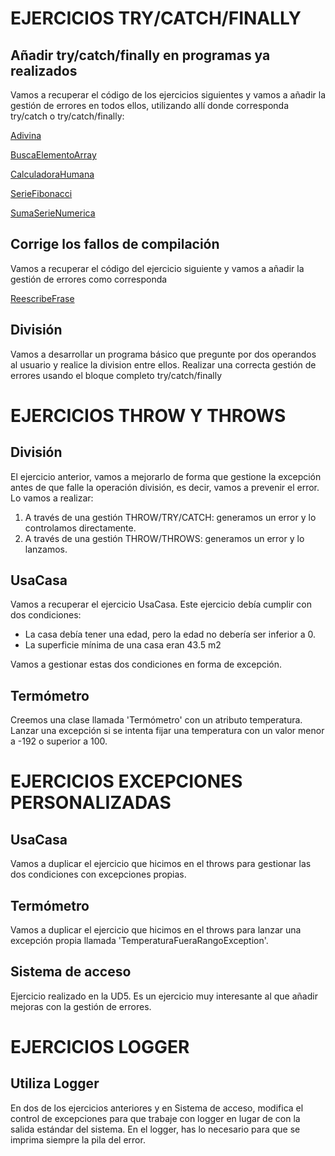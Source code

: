 # EJERCICIOS TRY/CATCH/FINALLY

## Añadir try/catch/finally en programas ya realizados
Vamos a recuperar el código de los ejercicios siguientes y vamos a añadir la gestión de errores en todos ellos,
utilizando allí donde corresponda try/catch o try/catch/finally:

[Adivina](/practica/ejercicios1/Adivina.java)

[BuscaElementoArray](/practica/ejercicios1/BuscaElementoArray.java)

[CalculadoraHumana](/practica/ejercicios1/CalculadoraHumana.java)

[SerieFibonacci](/practica/ejercicios1/SerieFibonacci.java)

[SumaSerieNumerica](/practica/ejercicios1/SumaSerieNumerica.java)


## Corrige los fallos de compilación
Vamos a recuperar el código del ejercicio siguiente y vamos a añadir la gestión de errores como corresponda

[ReescribeFrase](/practica/ejercicios1/ReescribeFrase.java)

## División
Vamos a desarrollar un programa básico que pregunte por dos operandos al usuario y realice la division entre ellos.
Realizar una correcta gestión de errores usando el bloque completo try/catch/finally


# EJERCICIOS THROW Y THROWS

## División
El ejercicio anterior, vamos a mejorarlo de forma que gestione la excepción antes de que falle la operación división,
es decir, vamos a prevenir el error.
Lo vamos a realizar:
1. A través de una gestión THROW/TRY/CATCH: generamos un error y lo controlamos directamente.
2. A través de una gestión THROW/THROWS: generamos un error y lo lanzamos.

## UsaCasa

Vamos a recuperar el ejercicio UsaCasa. Este ejercicio debía cumplir con dos condiciones:

- La casa debía tener una edad, pero la edad no debería ser inferior a 0.
- La superficie mínima de una casa eran 43.5 m2

Vamos a gestionar estas dos condiciones en forma de excepción.

## Termómetro

Creemos una clase llamada 'Termómetro' con un atributo temperatura. Lanzar una excepción si se intenta fijar una temperatura con un valor menor a -192 o superior a 100.


# EJERCICIOS EXCEPCIONES PERSONALIZADAS

## UsaCasa

Vamos a duplicar el ejercicio que hicimos en el throws para gestionar las dos condiciones con excepciones propias.

## Termómetro

Vamos a duplicar el ejercicio que hicimos en el throws para lanzar una excepción propia llamada
'TemperaturaFueraRangoException'.

## Sistema de acceso

Ejercicio realizado en la UD5. Es un ejercicio muy interesante al que añadir mejoras con la gestión de errores.

# EJERCICIOS LOGGER

## Utiliza Logger

En dos de los ejercicios anteriores y en Sistema de acceso, modifica el control de excepciones para que trabaje con
logger en lugar de con la salida estándar del sistema. 
En el logger, has lo necesario para que se imprima siempre la pila del error.
